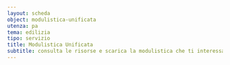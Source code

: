 ```yaml
---
layout: scheda
object: modulistica-unificata
utenza: pa
tema: edilizia
tipo: servizio
title: Modulistica Unificata
subtitle: consulta le risorse e scarica la modulistica che ti interessa
---
```


